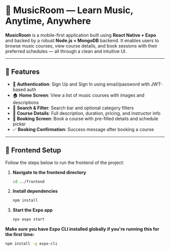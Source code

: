 # 🎵 MusicRoom — Learn Music, Anytime, Anywhere

**MusicRoom** is a mobile-first application built using **React Native + Expo** and backed by a robust **Node.js + MongoDB** backend. It enables users to browse music courses, view course details, and book sessions with their preferred schedules — all through a clean and intuitive UI.

---

## 📱 Features

- 🔐 **Authentication**: Sign Up and Sign In using email/password with JWT-based auth
- 🏠 **Home Screen**: View a list of music courses with images and descriptions
- 🔎 **Search & Filter**: Search bar and optional category filters
- 📘 **Course Details**: Full description, duration, pricing, and instructor info
- 📅 **Booking Screen**: Book a course with pre-filled details and schedule picker
- ✅ **Booking Confirmation**: Success message after booking a course

---

## 🚀 Frontend Setup

Follow the steps below to run the frontend of the project:

1. **Navigate to the frontend directory**  
   ```bash
   cd ../frontend
2. **Install dependencies**
   ```bash
   npm install
3. **Start the Expo app**
   ```bash
   npx expo start

**Make sure you have Expo CLI installed globally if you're running this for the first time:**
```bash
npm install -g expo-cli
